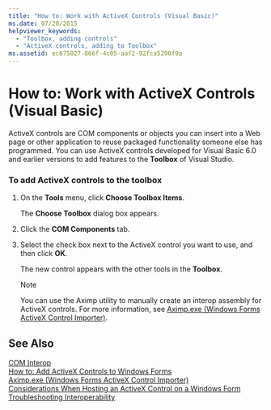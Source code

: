```yaml
---
title: "How to: Work with ActiveX Controls (Visual Basic)"
ms.date: 07/20/2015
helpviewer_keywords: 
  - "Toolbox, adding controls"
  - "ActiveX controls, adding to Toolbox"
ms.assetid: ec675027-866f-4c05-aaf2-92fca5200f9a
---
```

# How to: Work with ActiveX Controls (Visual Basic)
ActiveX controls are COM components or objects you can insert into a Web page or other application to reuse packaged functionality someone else has programmed. You can use ActiveX controls developed for Visual Basic 6.0 and earlier versions to add features to the **Toolbox** of Visual Studio.  
  
### To add ActiveX controls to the toolbox  
  
1. On the **Tools** menu, click **Choose Toolbox Items**.  
  
    The **Choose Toolbox** dialog box appears.  
  
2. Click the **COM Components** tab.  
  
3. Select the check box next to the ActiveX control you want to use, and then click **OK**.  
  
    The new control appears with the other tools in the **Toolbox**.  
  
   > [!NOTE]
   >  You can use the Aximp utility to manually create an interop assembly for ActiveX controls. For more information, see [Aximp.exe (Windows Forms ActiveX Control Importer)](http://msdn.microsoft.com/library/482c0d83-7144-4497-b626-87d2351b78d0).  
  
## See Also  
 [COM Interop](../../../visual-basic/programming-guide/com-interop/index.md)  
 [How to: Add ActiveX Controls to Windows Forms](../../../framework/winforms/controls/how-to-add-activex-controls-to-windows-forms.md)  
 [Aximp.exe (Windows Forms ActiveX Control Importer)](http://msdn.microsoft.com/library/482c0d83-7144-4497-b626-87d2351b78d0)  
 [Considerations When Hosting an ActiveX Control on a Windows Form](../../../framework/winforms/controls/considerations-when-hosting-an-activex-control-on-a-windows-form.md)  
 [Troubleshooting Interoperability](../../../visual-basic/programming-guide/com-interop/troubleshooting-interoperability.md)
